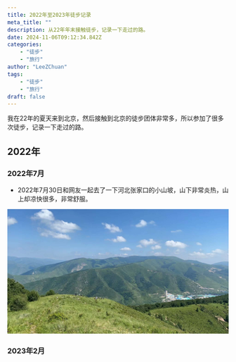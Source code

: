 ```yaml
---
title: 2022年至2023年徒步记录
meta_title: ""
description: 从22年年末接触徒步，记录一下走过的路。
date: 2024-11-06T09:12:34.842Z
categories:
    - "徒步"
    - "旅行"
author: "LeeZChuan"
tags:
    - "徒步"
    - "旅行"
draft: false
---
```



我在22年的夏天来到北京，然后接触到北京的徒步团体非常多，所以参加了很多次徒步，记录一下走过的路。

## 2022年

### 2022年7月

- 2022年7月30日和网友一起去了一下河北张家口的小山坡，山下非常炎热，山上却凉快很多，非常舒服。

![张家口](./image.png)

### 2023年2月
